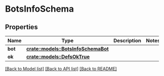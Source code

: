 # BotsInfoSchema

## Properties

Name | Type | Description | Notes
------------ | ------------- | ------------- | -------------
**bot** | [**crate::models::BotsInfoSchemaBot**](bots_info_schema_bot.md) |  | 
**ok** | [**crate::models::DefsOkTrue**](defs_ok_true.md) |  | 

[[Back to Model list]](../README.md#documentation-for-models) [[Back to API list]](../README.md#documentation-for-api-endpoints) [[Back to README]](../README.md)


